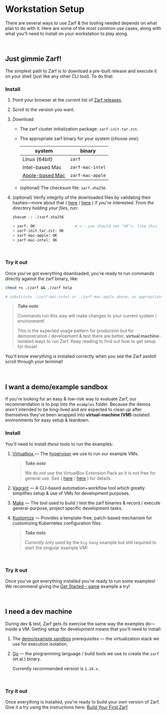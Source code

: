 # Workstation Setup

There are several ways to use Zarf & the tooling needed depends on what plan to do with it.  Here are some of the most common use cases, along with what you'll need to install on your workstation to play along.

&nbsp;


## Just gimmie Zarf!

The simplest path to Zarf is to download a pre-built release and execute it on your shell (just like any other CLI tool). To do that:

### Install

1. Point your browser at the current list of [Zarf releases](https://repo1.dso.mil/platform-one/big-bang/apps/product-tools/zarf/-/releases).

1. Scroll to the version you want.

1. Download:

    - The zarf cluster initialization package: `zarf-init.tar.zst`.

    - The appropriate zarf binary for your system (choose _one_):

        | system          | binary            |
        | ---             | ---               |
        | Linux (64bit)   | `zarf`            |
        | Intel-based Mac | `zarf-mac-intel`  |
        | [Apple-based Mac](https://support.apple.com/en-us/HT211814) | `zarf-mac-apple`  |

    - (optional) The checksum file: `zarf.sha256`.

1. (optional) Verify integrity of the downloaded files by validating their hashes&mdash;more about that ( [here](https://en.wikipedia.org/wiki/Checksum) / [here](https://help.ubuntu.com/community/HowToSHA256SUM) ) if you're interested. From _the directory holding your files_, run:

    ```sh
    shasum -c ./zarf.sha256

    > zarf: OK                  # <-- you should see "OK"s, like this
    > zarf-init.tar.zst: OK
    > zarf-mac-apple: OK
    > zarf-mac-intel: OK
    ```

&nbsp;

### Try it out

Once you've got everything downloaded, you're ready to run commands directly against the zarf binary, like:

```sh
chmod +x ./zarf && ./zarf help

# substitute ./zarf-mac-intel or ./zarf-mac-apple above, as appropriate
```

> _**Take note**_
>
> Commands run this way _will_ make changes to your current system / environment!
>
>This is the expected usage pattern for production but for demonstration / development & test there are better, **virtual machine**-isolated ways to run Zarf. Keep reading to find out how to get setup for those!

You'll know everything is installed correctly when you see the Zarf axolotl scroll through your terminal!

&nbsp;


## I want a demo/example sandbox

If you're looking for an easy & low-risk way to evaluate Zarf, our recommendation is to pop into the `examples` folder.  Because the demos _aren't_ intended to be long-lived and _are_ expected to clean up after themselves they've been wrapped into **virtual-machine (VM)**-isolated environments for easy setup & teardown.

### Install

You'll need to install _these_ tools to run the examples:

1. [Virtualbox ](https://www.virtualbox.org/wiki/Downloads) &mdash; The [hypervisor](https://www.redhat.com/en/topics/virtualization/what-is-a-hypervisor) we use to run our example VMs.

    > _**Take note**_
    >
    > We do _not_ use the VirtualBox Extension Pack as it is _not_ free for general use.  See ( [here](https://www.virtualbox.org/wiki/Licensing_FAQ) / [here](https://www.virtualbox.org/wiki/VirtualBox_PUEL) ) for details.

1. [Vagrant](https://www.vagrantup.com/downloads) &mdash; A CLI-based automation+workflow tool which greatly simplifies setup & use of VMs for development purposes.

1. [Make](https://www.gnu.org/software/make/) &mdash; The tool used to build / test the zarf binaries & record / execute general-purpose, project specific development tasks.

1. [Kustomize](https://kubectl.docs.kubernetes.io/installation/kustomize/binaries/) &mdash; Provides a template-free, patch-based mechanism for customizing Kubernetes configuration files.

    > _**Take note**_
    >
    > _Currently_ only used by the `big-bang` example but still required to start the singular example VM!

&nbsp;

### Try it out

Once you've got everything installed you're ready to run some examples! We recommend giving the [Get Started - game](../examples/game/) example a try!
<!-- update link once Get Started page is written! -->

&nbsp;


## I need a dev machine

During dev & test, Zarf gets its exercise the same way the examples do&mdash;inside a VM.  Getting setup for development means that you'll need to install:

1. The [demo/example sandbox](#i-want-a-demoexample-sandbox) prerequisites &mdash; the virtualization stack we use for execution isolation.

1. [Go](https://golang.org/doc/install) &mdash; the programming language / build tools we use to create the `zarf` (et al.) binary.

    Currently recommended version is `1.16.x`.

&nbsp;

### Try it out

Once everything is installed, you're ready to build your _own_ version of Zarf. Give it a try using the instructions here: [Build Your First Zarf](./first-time-build.md).
